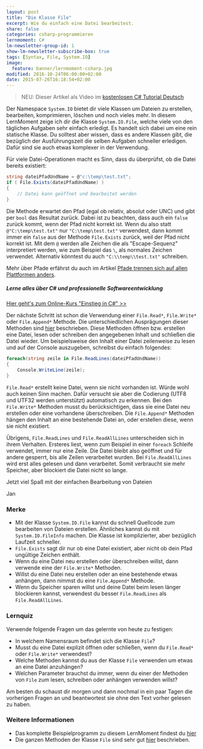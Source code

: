 ```yaml
---
layout: post
title: "Die Klasse File"
excerpt: Wie du einfach eine Datei bearbeitest.
share: false
categories: csharp-programmieren
lernmoment: C#
lm-newsletter-group-id: 1
show-lm-newsletter-subscribe-box: true
tags: [Syntax, File, System.IO]
image:
  feature: banner/lernmoment-csharp.jpg
modified: 2016-10-24T06:00:00+02:00
date: 2015-07-26T16:18:54+02:00
---
```


> NEU: Dieser Artikel als Video im [kostenlosen C# Tutorial Deutsch](https://youtu.be/KjP9v7xPUQE)

Der Namespace `System.IO` bietet dir viele Klassen um Dateien zu erstellen, bearbeiten, komprimieren, löschen und noch vieles mehr. In diesem LernMoment zeige ich dir die Klasse `System.IO.File`, welche viele von den täglichen Aufgaben sehr einfach erledigt. Es handelt sich dabei um eine rein statische Klasse. Du solltest aber wissen, dass es andere Klassen gibt, die bezüglich der Ausführungszeit die selben Aufgaben schneller erledigen. Dafür sind sie auch etwas komplexer in der Verwendung.

Für viele Datei-Operationen macht es Sinn, dass du überprüfst, ob die Datei bereits existiert:

```cs
string dateiPfadUndName = @"c:\temp\test.txt";
if ( File.Exists(dateiPfadUndName) )
{
	// Datei kann geöffnet und bearbeitet werden
}
```

Die Methode erwartet den Pfad (egal ob relativ, absolut oder UNC) und gibt per `bool` das Resultat zurück. Dabei ist zu beachten, dass auch ein `false` zurück kommt, wenn der Pfad nicht korrekt ist. Wenn du also statt `@"C:\temp\test.txt"` nur `"C:\temp\test.txt"` verwendest, dann kommt immer ein `false` aus der Methode `File.Exists` zurück, weil der Pfad nicht korrekt ist. Mit dem `@` werden alle Zeichen die als "Escape-Sequenz" interpretiert werden, wie zum Beispiel das `\`, als normales Zeichen verwendet. Alternativ könntest du auch `"C:\\temp\\test.txt"` schreiben.

Mehr über Pfade erfährst du auch im Artikel [Pfade trennen sich auf allen Plattformen anders](/csharp-programmieren/pfade-trennen-sich-auf-allen-plattformen-anders/).

<div class="subscribe-notice">
<h5>Lerne alles über C# und professionelle Softwareentwicklung</h5>
<a markdown="0" href="https://www.udemy.com/course/einstieg-in-csharp-software-programmieren-wie-ein-profi/?couponCode=CS_20-0920_LMDE" class="notice-button">Hier geht's zum Online-Kurs "Einstieg in C#" >></a>
</div>

Der nächste Schritt ist schon die Verwendung einer `File.Read*`, `File.Write*` oder `File.Append*` Methode. Die unterschiedlichen Ausprägungen dieser Methoden sind [hier](https://msdn.microsoft.com/de-de/library/system.io.file(v=vs.110).aspx) beschrieben. Diese Methoden öffnen bzw. erstellen eine Datei, lesen oder schreiben den angegebenen Inhalt und schließen die Datei wieder. Um beispielsweise den Inhalt einer Datei zeilenweise zu lesen und auf der Console auszugeben, schreibst du einfach folgendes:

```cs
foreach(string zeile in File.ReadLines(dateiPfadUndName))
{
	Console.WriteLine(zeile);
}
```

`File.Read*` erstellt keine Datei, wenn sie nicht vorhanden ist. Würde wohl auch keinen Sinn machen. Dafür versucht sie aber die Codierung (UTF8 und UTF32 werden unterstützt) automatisch zu erkennen. Bei den `File.Write*` Methoden musst du berücksichtigen, dass sie eine Datei neu erstellen oder eine vorhandene überschreiben. Die `File.Append*` Methoden hängen den Inhalt an eine bestehende Datei an, oder erstellen diese, wenn sie nicht existiert.

Übrigens, `File.ReadLines` und `File.ReadAllLines` unterscheiden sich in ihrem Verhalten. Ersteres liest, wenn zum Beispiel in einer `foreach` Schleife verwendet, immer nur eine Zeile. Die Datei bleibt also geöffnet und für andere gesperrt, bis alle Zeilen verarbeitet wurden. Bei `File.ReadAllLines` wird erst alles gelesen und dann verarbeitet. Somit verbraucht sie mehr Speicher, aber blockiert die Datei nicht so lange. 

Jetzt viel Spaß mit der einfachen Bearbeitung von Dateien

Jan

### Merke

-	Mit der Klasse `System.IO.File` kannst du schnell Quellcode zum bearbeiten von Dateien erstellen. Ähnliches kannst du mit `System.IO.FileInfo` machen. Die Klasse ist komplizierter, aber bezüglich Laufzeit schneller.
-	`File.Exists` sagt dir nur ob eine Datei existiert, aber nicht ob dein Pfad ungültige Zeichen enthält.
-	Wenn du eine Datei neu erstellen oder überschreiben willst, dann verwende eine der `File.Write*` Methoden.
-	Willst du eine Datei neu erstellen oder an eine bestehende etwas anhängen, dann nimmst du eine `File.Append*` Methode.
-	Wenn du Speicher sparen willst und deine Datei beim lesen länger blockieren kannst, verwendest du besser `File.ReadLines` als `File.ReadAllLines`.

### Lernquiz

Verwende folgende Fragen um das gelernte von heute zu festigen:

-	In welchem Namensraum befindet sich die Klasse `File`?
-	Musst du eine Datei explizit öffnen oder schließen, wenn du `File.Read*` oder `File.Write*` verwendest?
-	Welche Methoden kannst du aus der Klasse `File` verwenden um etwas an eine Datei anzuhängen?
-	Welchen Parameter brauchst du immer, wenn du einer der Methoden von `File` zum lesen, schreiben oder anhängen verwenden willst?

Am besten du schaust dir morgen und dann nochmal in ein paar Tagen die vorherigen Fragen an und beantwortest sie ohne den Text vorher gelesen zu haben.

### Weitere Informationen

-	Das komplette Beispielprogramm zu diesem LernMoment findest du [hier](https://github.com/LernMoment/csharp/tree/master/DieKlasseFile)
-	Die ganzen Methoden der Klasse `File` sind sehr gut [hier](https://msdn.microsoft.com/de-de/library/system.io.file(v=vs.110).aspx) beschrieben.
